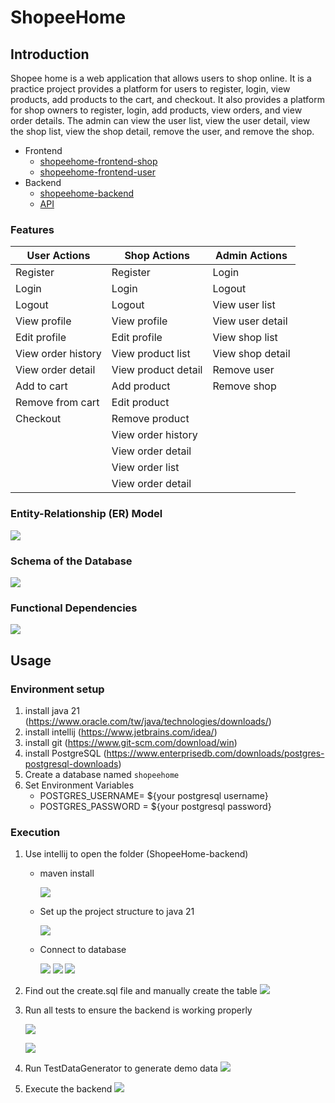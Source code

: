 # ShopeeHome

## Introduction
Shopee home is a web application that allows users to shop online. It is a practice project provides a platform for users to register, login, view products, add products to the cart, and checkout. It also provides a platform for shop owners to register, login, add products, view orders, and view order details. The admin can view the user list, view the user detail, view the shop list, view the shop detail, remove the user, and remove the shop.

- Frontend
    - [shopeehome-frontend-shop](https://github.com/CalvinWan0101/ShopeeHome-frontend-shop)
    - [shopeehome-frontend-user](https://github.com/CalvinWan0101/ShopeeHome-frontend-user)
- Backend
    - [shopeehome-backend](https://github.com/CalvinWan0101/ShopeeHome-backend)
    - [API](https://docs.google.com/spreadsheets/d/1W-Uq1k9X8QTFEQBRANpnaXJV6QCcKX9wi-mXsyMchJ8/edit?usp=sharing)


### Features
| User Actions        | Shop Actions         | Admin Actions       |
|---------------------|----------------------|---------------------|
| Register            | Register             | Login               |
| Login               | Login                | Logout              |
| Logout              | Logout               | View user list      |
| View profile        | View profile         | View user detail    |
| Edit profile        | Edit profile         | View shop list      |
| View order history  | View product list    | View shop detail    |
| View order detail   | View product detail  | Remove user         |
| Add to cart         | Add product          | Remove shop         |
| Remove from cart    | Edit product         |                     |
| Checkout            | Remove product       |                     |
|                     | View order history   |                     |
|                     | View order detail    |                     |
|                     | View order list      |                     |
|                     | View order detail    |                     |

### Entity-Relationship (ER) Model
![](./image/entity_relationship_model.jpg)

### Schema of the Database
![](./image/database_schema.png)

### Functional Dependencies
![](./image/functional_dependencies.png)

## Usage

### Environment setup
1. install java 21 (https://www.oracle.com/tw/java/technologies/downloads/)
1. install intellij (https://www.jetbrains.com/idea/)
1. install git (https://www.git-scm.com/download/win)
1. install PostgreSQL (https://www.enterprisedb.com/downloads/postgres-postgresql-downloads)
1. Create a database named `shopeehome`
1. Set Environment Variables
    - POSTGRES_USERNAME= ${your postgresql username}
    - POSTGRES_PASSWORD = ${your postgresql password}

### Execution

1. Use intellij to open the folder (ShopeeHome-backend)
    - maven install
        
        ![](./image/intellij/maven_install.png)
        
    - Set up the project structure to java 21
        
        ![](./image/intellij/java21.png)
        
    - Connect to database
        
        ![](./image/intellij/database_1.png)
        ![](./image/intellij/database_2.png)
        ![](./image/intellij/database_3.png)
        
1. Find out the create.sql file and manually create the table
    ![](./image/intellij/create_database.png)

    
1. Run all tests to ensure the backend is working properly
    
    ![](./image/intellij/test_1.png)

    ![](./image/intellij/test_2.png)

    
1. Run TestDataGenerator to generate demo data
    ![](./image/intellij/test_data.png)
    
1. Execute the backend
    ![](./image/intellij/run.png)